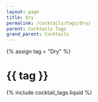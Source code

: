 ```yaml
---
layout: page
title: Dry
permalink: /cocktails/tags/Dry/
parent: Cocktails Tags
grand_parent: Cocktails
---
```

{% assign tag = "Dry" %}
# {{ tag }}
{% include cocktail_tags.liquid %}